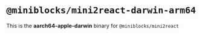 # `@miniblocks/mini2react-darwin-arm64`

This is the **aarch64-apple-darwin** binary for `@miniblocks/mini2react`
